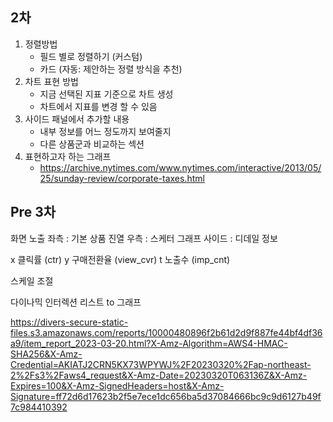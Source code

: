 ## 2차

1. 정렬방법
   - 필드 별로 정렬하기 (커스텀)
   - 카드 (자동: 제안하는 정렬 방식을 추천)
2. 차트 표현 방법
   - 지금 선택된 지표 기준으로 차트 생성
   - 차트에서 지표를 변경 할 수 있음
3. 사이드 패널에서 추가할 내용
   - 내부 정보를 어느 정도까지 보여줄지
   - 다른 상품군과 비교하는 섹션
4. 표현하고자 하는 그래프
   - https://archive.nytimes.com/www.nytimes.com/interactive/2013/05/25/sunday-review/corporate-taxes.html

## Pre 3차

화면 노출
좌측 : 기본 상품 진열
우측 : 스케터 그래프
사이드 : 디데일 정보

x 클릭률 (ctr)
y 구매전환율 (view_cvr)
t 노출수 (imp_cnt)

스케일 조절

다이나믹 인터렉션 리스트 to 그래프

https://divers-secure-static-files.s3.amazonaws.com/reports/10000480896f2b61d2d9f887fe44bf4df36a9/item_report_2023-03-20.html?X-Amz-Algorithm=AWS4-HMAC-SHA256&X-Amz-Credential=AKIATJ2CRN5KX73WPYWJ%2F20230320%2Fap-northeast-2%2Fs3%2Faws4_request&X-Amz-Date=20230320T063136Z&X-Amz-Expires=100&X-Amz-SignedHeaders=host&X-Amz-Signature=ff72d6d17623b2f5e7ece1dc656ba5d37084666bc9c9d6127b49f7c984410392